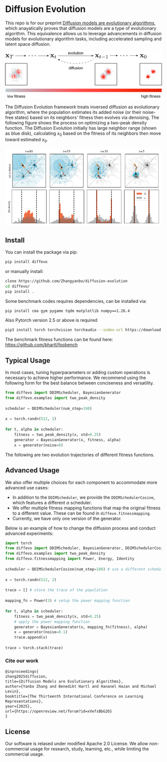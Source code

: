 # Diffusion Evolution

This repo is for our preprint [Diffusion models are evolutionary algorithms](https://arxiv.org/abs/2410.02543), which anayatically proves that diffusion models are a type of evolutionary algorithm. This equivalence allows us to leverage advancements in diffusion models for evolutionary algorithm tasks, including accelerated sampling and latent space diffusion.

![](./experiments/2d_models/two_peaks/images/framwork.jpg)

The Diffusion Evolution framework treats inversed diffusion as evolutionary algorithm, where the population estimates its added noise (or their noise-free states) based on its neighbors' fitness then evolves via denoising. The following figure shows the process on optimizing a two-peak density function. The Diffusion Evolution initially has large neighbor range (shown as blue disk), calculating $x_0$ based on the fitness of its neighbors then move toward estimated $x_0$.

![](./experiments/2d_models/figures/process.png)


## Install

You can install the package via pip:

```bash
pip install diffevo
```

or manually install:
```bash
clone https://github.com/Zhangyanbo/diffusion-evolution
cd diffevo/
pip install .
```

Some benchmark codes requires dependencies, can be installed via:
```bash
pip install cma gym pygame tqdm matplotlib numpy==1.26.4 
```

Also Pytorch version 2.5 or above is required
```bash
pip3 install torch torchvision torchaudio --index-url https://download.pytorch.org/whl/cu121
```


The benchmark fitness functions can be found here: https://github.com/bhartl/foobench 

## Typical Usage

In most cases, tuning hyperparameters or adding custom operations is necessary to achieve higher performance. We recommend using the following form for the best balance between conciseness and versatility.

```python
from diffevo import DDIMScheduler, BayesianGenerator
from diffevo.examples import two_peak_density

scheduler = DDIMScheduler(num_step=100)

x = torch.randn(512, 2)

for t, alpha in scheduler:
    fitness = two_peak_density(x, std=0.25)
    generator = BayesianGenerator(x, fitness, alpha)
    x = generator(noise=0)
```

The following are two evolution trajectories of different fitness functions.

## Advanced Usage

We also offer multiple choices for each component to accommodate more advanced use cases:

* In addition to the `DDIMScheduler`, we provide the `DDIMSchedulerCosine`, which features a different $\alpha$ scheduler.
* We offer multiple fitness mapping functions that map the original fitness to a different value. These can be found in `diffevo.fitnessmapping`.
* Currently, we have only one version of the generator.

Below is an example of how to change the diffusion process and conduct advanced experiments:

```python
import torch
from diffevo import DDIMScheduler, BayesianGenerator, DDIMSchedulerCosine
from diffevo.examples import two_peak_density
from diffevo.fitnessmapping import Power, Energy, Identity

scheduler = DDIMSchedulerCosine(num_step=100) # use a different scheduler

x = torch.randn(512, 2)

trace = [] # store the trace of the population

mapping_fn = Power(3) # setup the power mapping function

for t, alpha in scheduler:
    fitness = two_peak_density(x, std=0.25)
    # apply the power mapping function
    generator = BayesianGenerator(x, mapping_fn(fitness), alpha)
    x = generator(noise=0.1)
    trace.append(x)

trace = torch.stack(trace)
```


### Cite our work

```
@inproceedings{
zhang2025diffusion,
title={Diffusion Models are Evolutionary Algorithms},
author={Yanbo Zhang and Benedikt Hartl and Hananel Hazan and Michael Levin},
booktitle={The Thirteenth International Conference on Learning Representations},
year={2025},
url={https://openreview.net/forum?id=xVefsBbG2O}
}
```

## License

Our software is relased under modified Apache 2.0 License. We allow non-commercial usage for research, study, learning, etc., while limiting the commercial usage.